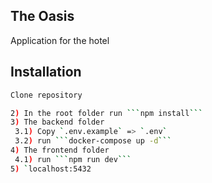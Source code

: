 ## The Oasis

Application for the hotel

## Installation

```bash
Clone repository

2) In the root folder run ```npm install```
3) The backend folder
 3.1) Copy `.env.example` => `.env`
 3.2) run ```docker-compose up -d```
4) The frontend folder
 4.1) run ```npm run dev```
5) `localhost:5432 
```
